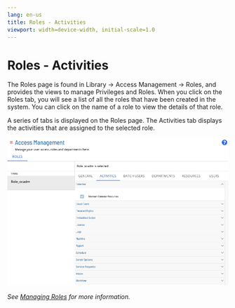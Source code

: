 ```yaml
---
lang: en-us
title: Roles - Activities
viewport: width=device-width, initial-scale=1.0
---
```


# Roles - Activities

The Roles page is found in Library -> Access Management -> Roles, and provides the views to manage Privileges and Roles. When you click on the Roles tab, you will see a list of all the roles that have been created in the system. You can click on the name of a role to view the details of that role.

A series of tabs is displayed on the Roles page. The Activities tab displays the activities that are assigned to the selected role.

![Roles Page - Activities](../../../../../../Resources/Images/SM/Library/AccessManagement/roles-activities-tab.png 'Roles Page - Activities')

_See [Managing Roles](Managing-Roles.md) for more information._
